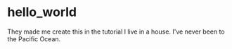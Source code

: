 # hello_world
They made me create this in the tutorial
I live in a house. I've never been to the Pacific Ocean. 
